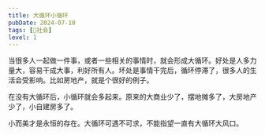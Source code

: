 ```yaml
---
title: 大循环小循环
pubDate: 2024-07-10
tags: [👫社会]
level: 1
---
```


当很多人一起做一件事，或者一些相关的事情时，就会形成大循环。好处是人多力量大，容易干成大事，利好所有人。坏处是事情干完后，循环停滞了，很多人的生活会受影响。比如房地产，就是个很好的例子。

在没有大循环后，小循环就会多起来。原来的大商业少了，摆地摊多了，大房地产少了，小自建房多了。

小而美才是永恒的存在。大循环可遇不可求，不能指望一直有大循环大风口。
